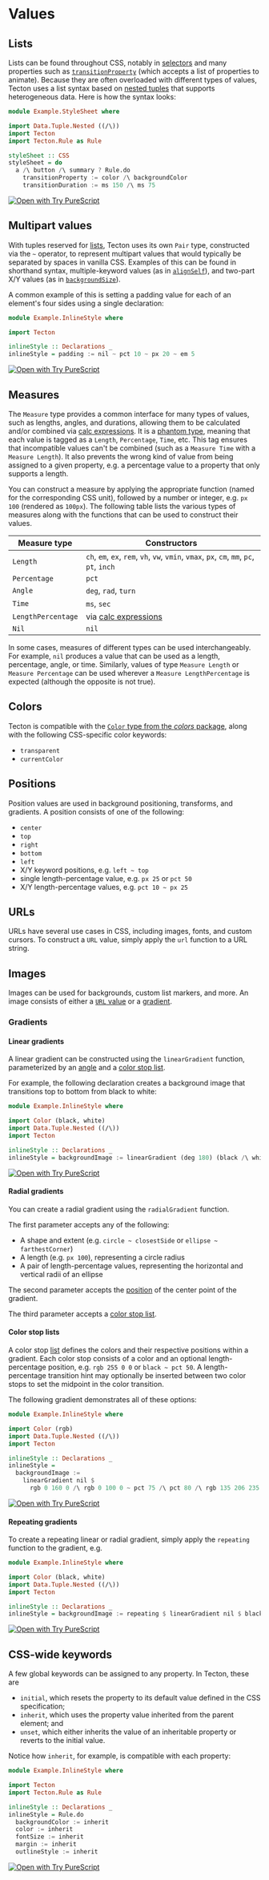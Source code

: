 # Values

## Lists

Lists can be found throughout CSS, notably in [selectors](./selectors.md) and many properties such as [`transitionProperty`](./animations.md#transitions) (which accepts a list of properties to animate). Because they are often overloaded with different types of values, Tecton uses a list syntax based on [nested tuples](https://pursuit.purescript.org/packages/purescript-tuples/4.0.0/docs/Data.Tuple.Nested#v:(/\\)) that supports heterogeneous data. Here is how the syntax looks:

```haskell
module Example.StyleSheet where

import Data.Tuple.Nested ((/\))
import Tecton
import Tecton.Rule as Rule

styleSheet :: CSS
styleSheet = do
  a /\ button /\ summary ? Rule.do
    transitionProperty := color /\ backgroundColor
    transitionDuration := ms 150 /\ ms 75
```

[![Open with Try PureScript](https://shields.io/badge/-Open%20in%20Try%20PureScript-303748?logo=data:image/png;base64,iVBORw0KGgoAAAANSUhEUgAAABAAAAAQCAYAAAAf8/9hAAAAAXNSR0IArs4c6QAAAERlWElmTU0AKgAAAAgAAYdpAAQAAAABAAAAGgAAAAAAA6ABAAMAAAABAAEAAKACAAQAAAABAAAAEKADAAQAAAABAAAAEAAAAAA0VXHyAAAArElEQVQ4EeWRzQ6CMBCECSJnwOfiwN2YmCgn49F49cnrzNLdDFhfQDdpd+fbH2hbVf9lKaUaizZ/PTmSByv53I5AO8FjcQgKWqyXFGrYs0nAFEMAn0wEKARIN45ZSzMNfza1bHu4u2gNOzYIuFDMDnKyc73xN2gOdzv51w2YWKbHbzpTn7sfwQAmH0mIuHe98bzYNho1QGKUYr41n6xkg/atYlRfc0e9Svy+eAM93kRyOW/z2AAAAABJRU5ErkJggg==&style=flat)](https://try.purescript.org/?code=LYewJgrgNgpgBAUQB4ENgAdYDoDKAXAT1hwAsYY84B3MgJxgCgGBLDEWygBXqgjHgAUAVQB2zPABo4YZgGcAxilpgpAgCQBKVQB4AfBo0s2HRADNTMeZQEJzlvIdbp2lACq0CnCPRzzazdGt6EX5aDTgUWTh3T28YX39Ao2cTUVkUCywAYRAYWnlBCBF0ixy8gsNklzgAERQ8FCxXCEwYLAA5GFk8GDA4AQEAegAdAyqTV3sQEXG3KZEsACVoeEi4ZdgmbqJ4sgo4AC4DuCycHAZt4j3KAF5pEAY4CLgRuAAjCDw8aZfhuFkIMBgEoCHAAPzrFZYMAPJ5PPC0FDFcTMabcEDoPKEQ53eQgKDsX7vFDyADWAHNaCAimAcgTaI84QikbIUdMat56qiRDi4MAogBGACsAAYify4AB2IVMYHMHlHMwWKxwUTiBhynk3RkxLw+PwBPBYYKhRlPNRwIolGBlfKMOFwC1wABE2nQ9F02jx-F0zrgejgJrypHIlHdFGxl12of9uhd2kG3pgnsG4d9QA)

## Multipart values

With tuples reserved for [lists](#lists), Tecton uses its own `Pair` type, constructed via the `~` operator, to represent multipart values that would typically be separated by spaces in vanilla CSS. Examples of this can be found in shorthand syntax, multiple-keyword values (as in [`alignSelf`](https://github.com/nsaunders/purescript-tecton/search?q=path%3Atest+alignSelf+first+baseline)), and two-part X/Y values (as in [`backgroundSize`](https://github.com/nsaunders/purescript-tecton/search?q=path%3Atest+backgroundSize+pct+px)).

A common example of this is setting a padding value for each of an element's four sides using a single declaration:

```haskell
module Example.InlineStyle where

import Tecton

inlineStyle :: Declarations _
inlineStyle = padding := nil ~ pct 10 ~ px 20 ~ em 5
```

[![Open with Try PureScript](https://shields.io/badge/-Open%20in%20Try%20PureScript-303748?logo=data:image/png;base64,iVBORw0KGgoAAAANSUhEUgAAABAAAAAQCAYAAAAf8/9hAAAAAXNSR0IArs4c6QAAAERlWElmTU0AKgAAAAgAAYdpAAQAAAABAAAAGgAAAAAAA6ABAAMAAAABAAEAAKACAAQAAAABAAAAEKADAAQAAAABAAAAEAAAAAA0VXHyAAAArElEQVQ4EeWRzQ6CMBCECSJnwOfiwN2YmCgn49F49cnrzNLdDFhfQDdpd+fbH2hbVf9lKaUaizZ/PTmSByv53I5AO8FjcQgKWqyXFGrYs0nAFEMAn0wEKARIN45ZSzMNfza1bHu4u2gNOzYIuFDMDnKyc73xN2gOdzv51w2YWKbHbzpTn7sfwQAmH0mIuHe98bzYNho1QGKUYr41n6xkg/atYlRfc0e9Svy+eAM93kRyOW/z2AAAAABJRU5ErkJggg==&style=flat)](https://try.purescript.org/?code=LYewJgrgNgpgBAUQB4ENgAdYDoCSA7KASzxgGUAXAT1jgHcALGAJxgChXCMQny4AFFlAhh4ACgCqeQuQA0cUQBIAlHNEAeAHxKlHLj0QAzAzADGvUQiOnyOzum68AKk0p8ILUiaaF05lnhEmJTgUAGc4Z1d3Mi8fcl17fUlQlGMsAGEQZhMxCDwU40zsmB0EhwjrEDx2YiISCmp4AC4muAARUygUJhRyQirwgH0OAmIyKhoAXjh0FDAwYgBzOCbpqSg4AD8ZszgARgAGLZmkOAAmI+2YYDgAVnZgFGIV1stjXclpVkfnydY4CIuNweWK+LD+QL-AFwBRwPIFGBFJg5KEA2FwABEanQLA0ahM4BgGgxcE0cAhzHwdXgtTGDRoZKxAHoCSI8UycUSMUA)

## Measures

The `Measure` type provides a common interface for many types of values, such as lengths, angles, and durations, allowing them to be calculated and/or combined via [calc expressions](./calc.md). It is a [phantom type](https://jordanmartinez.github.io/purescript-jordans-reference-site/content/31-Design-Patterns/03-Phantom-Types/01-What-Are-Phantom-Types.html), meaning that each value is tagged as a `Length`, `Percentage`, `Time`, etc. This tag ensures that incompatible values can't be combined (such as a `Measure Time` with a `Measure Length`). It also prevents the wrong kind of value from being assigned to a given property, e.g. a percentage value to a property that only supports a length.

You can construct a measure by applying the appropriate function (named for the corresponding CSS unit), followed by a number or integer, e.g. `px 100` (rendered as `100px`). The following table lists the various types of measures along with the functions that can be used to construct their values.

| Measure type | Constructors |
| ------------ | ------------ |
| `Length`     | `ch`, `em`, `ex`, `rem`, `vh`, `vw`, `vmin`, `vmax`, `px`, `cm`, `mm`, `pc`, `pt`, `inch` |
| `Percentage` | `pct` |
| `Angle` | `deg`, `rad`, `turn` |
| `Time` | `ms`, `sec` |
| `LengthPercentage` | via [calc expressions](./calc.md) |
| `Nil` | `nil` |

In some cases, measures of different types can be used interchangeably. For example, `nil` produces a value that can be used as a length, percentage, angle, or time. Similarly, values of type `Measure Length` or `Measure Percentage` can be used wherever a `Measure LengthPercentage` is expected (although the opposite is not true).

## Colors

Tecton is compatible with the [`Color` type from the _colors_ package](https://pursuit.purescript.org/packages/purescript-colors/7.0.1/docs/Color#t:Color), along with the following CSS-specific color keywords:
* `transparent`
* `currentColor`

## Positions

Position values are used in background positioning, transforms, and gradients. A position consists of one of the following:

* `center`
* `top`
* `right`
* `bottom`
* `left`
* X/Y keyword positions, e.g. `left ~ top`
* single length-percentage value, e.g. `px 25` or `pct 50`
* X/Y length-percentage values, e.g. `pct 10 ~ px 25`

## URLs

URLs have several use cases in CSS, including images, fonts, and custom cursors. To construct a `URL` value, simply apply the `url` function to a URL string.

## Images

Images can be used for backgrounds, custom list markers, and more. An image consists of either a [`URL` value](#urls) or a [gradient](#gradients).

### Gradients

#### Linear gradients

A linear gradient can be constructed using the `linearGradient` function, parameterized by an [angle](#measures) and a [color stop list](#color-stop-lists).

For example, the following declaration creates a background image that transitions top to bottom from black to white:

```haskell
module Example.InlineStyle where

import Color (black, white)
import Data.Tuple.Nested ((/\))
import Tecton

inlineStyle :: Declarations _
inlineStyle = backgroundImage := linearGradient (deg 180) (black /\ white)
```

[![Open with Try PureScript](https://shields.io/badge/-Open%20in%20Try%20PureScript-303748?logo=data:image/png;base64,iVBORw0KGgoAAAANSUhEUgAAABAAAAAQCAYAAAAf8/9hAAAAAXNSR0IArs4c6QAAAERlWElmTU0AKgAAAAgAAYdpAAQAAAABAAAAGgAAAAAAA6ABAAMAAAABAAEAAKACAAQAAAABAAAAEKADAAQAAAABAAAAEAAAAAA0VXHyAAAArElEQVQ4EeWRzQ6CMBCECSJnwOfiwN2YmCgn49F49cnrzNLdDFhfQDdpd+fbH2hbVf9lKaUaizZ/PTmSByv53I5AO8FjcQgKWqyXFGrYs0nAFEMAn0wEKARIN45ZSzMNfza1bHu4u2gNOzYIuFDMDnKyc73xN2gOdzv51w2YWKbHbzpTn7sfwQAmH0mIuHe98bzYNho1QGKUYr41n6xkg/atYlRfc0e9Svy+eAM93kRyOW/z2AAAAABJRU5ErkJggg==&style=flat)](https://try.purescript.org/?code=LYewJgrgNgpgBAUQB4ENgAdYDoCSA7KASzxgGUAXAT1jgHcALGAJxgChXCMQny4AFFlAhh4ACgCqeQuQA0cUQBIAlHNEAeAHxKlHLj0QAzAzADGvUQiOnyOzum68AKk0p8ILUiaaF05lnhEmJTgUAGc4Z1d3Mi8fcl17fUlQlGMsAGEQZhMxCDwU40zsmB0EhzhMqG55ACMoFBMAazkGaRKy-QARFHIULEcITBgsADkYUPIYMHlRAHoAHW0Op2sQPHZiIhIKangALj24TtN6ph7CNfCAfQ4CYjIqGgBeOBqGxoBzJhA8sBxgFAffYvLYwFBMADiZzAhBgeHMIg+cAAjAAOAAMwVEdXecAWdHobVKAOIcAOhmMZjgkmkrBJeDgT1YcAiLjcHliviw-kCzJZcAUcDyBRgRSYOT5LMFcAARGp0CwNGoTOAYBoZXBNHAecx8KC4Jt7jsaFq5bMVSIlbMFWqZUA)

#### Radial gradients

You can create a radial gradient using the `radialGradient` function.

The first parameter accepts any of the following:
* A shape and extent (e.g. `circle ~ closestSide` or `ellipse ~ farthestCorner`)
* A length (e.g. `px 100`), representing a circle radius
* A pair of length-percentage values, representing the horizontal and vertical radii of an ellipse

The second parameter accepts the [position](#positions) of the center point of the gradient.

The third parameter accepts a [color stop list](#color-stop-lists).

#### Color stop lists

A color stop [list](#lists) defines the colors and their respective positions within a gradient. Each color stop consists of a color and an optional length-percentage position, e.g. `rgb 255 0 0` or `black ~ pct 50`. A length-percentage transition hint may optionally be inserted between two color stops to set the midpoint in the color transition.

The following gradient demonstrates all of these options:

```haskell
module Example.InlineStyle where

import Color (rgb)
import Data.Tuple.Nested ((/\))
import Tecton

inlineStyle :: Declarations _
inlineStyle =
  backgroundImage :=
    linearGradient nil $
      rgb 0 160 0 /\ rgb 0 100 0 ~ pct 75 /\ pct 80 /\ rgb 135 206 235
```

[![Open with Try PureScript](https://shields.io/badge/-Open%20in%20Try%20PureScript-303748?logo=data:image/png;base64,iVBORw0KGgoAAAANSUhEUgAAABAAAAAQCAYAAAAf8/9hAAAAAXNSR0IArs4c6QAAAERlWElmTU0AKgAAAAgAAYdpAAQAAAABAAAAGgAAAAAAA6ABAAMAAAABAAEAAKACAAQAAAABAAAAEKADAAQAAAABAAAAEAAAAAA0VXHyAAAArElEQVQ4EeWRzQ6CMBCECSJnwOfiwN2YmCgn49F49cnrzNLdDFhfQDdpd+fbH2hbVf9lKaUaizZ/PTmSByv53I5AO8FjcQgKWqyXFGrYs0nAFEMAn0wEKARIN45ZSzMNfza1bHu4u2gNOzYIuFDMDnKyc73xN2gOdzv51w2YWKbHbzpTn7sfwQAmH0mIuHe98bzYNho1QGKUYr41n6xkg/atYlRfc0e9Svy+eAM93kRyOW/z2AAAAABJRU5ErkJggg==&style=flat)](https://try.purescript.org/?code=LYewJgrgNgpgBAUQB4ENgAdYDoCSA7KASzxgGUAXAT1jgHcALGAJxgChXCMQny4AFFlAhh4ACgCqeQuQA0cUQBIAlHNEAeAHxKlHLj0QAzAzADGvUQiOnyOzum68AKk0p8ILUiaaF05lnhEmJTgUAGc4Z1d3Mi8fcl17fUlQlGMsAGEQZhMxCDwU40zsmB0EhzhMqG55JgBzACNbPV4AERRyFCxHCEwYLAA5GFDyGDB5UQB6AB1tMv1HaxA8dmIiEgpqeAAuLbgW0ygUJnbCJfCAfQ4CYjIqGgBeVjg4epQTAGtaphA8sBxgFC1baPZ7PNYwI4AcWOYEIMDwvCkUDgCieoOedXqcAADHAAIwANlxuOmcExOPx2OJcAAfnB0GY4AB2ACscFJDN4AA4SVMyQ18QBmNkAJmxBLgIuF7ABxDgO0MxkZkmkrFleDgIIiLjcHliviw-kCaOeCjgeQKMCKTByJpRzwARGp0CwNGoTOAYBoHXBNGT4YF8OC4KsbhsaH6nRMPSI3RMXV6HUA)

#### Repeating gradients

To create a repeating linear or radial gradient, simply apply the `repeating` function to the gradient, e.g.

```haskell
module Example.InlineStyle where

import Color (black, white)
import Data.Tuple.Nested ((/\))
import Tecton

inlineStyle :: Declarations _
inlineStyle = backgroundImage := repeating $ linearGradient nil $ black /\ white
```

[![Open with Try PureScript](https://shields.io/badge/-Open%20in%20Try%20PureScript-303748?logo=data:image/png;base64,iVBORw0KGgoAAAANSUhEUgAAABAAAAAQCAYAAAAf8/9hAAAAAXNSR0IArs4c6QAAAERlWElmTU0AKgAAAAgAAYdpAAQAAAABAAAAGgAAAAAAA6ABAAMAAAABAAEAAKACAAQAAAABAAAAEKADAAQAAAABAAAAEAAAAAA0VXHyAAAArElEQVQ4EeWRzQ6CMBCECSJnwOfiwN2YmCgn49F49cnrzNLdDFhfQDdpd+fbH2hbVf9lKaUaizZ/PTmSByv53I5AO8FjcQgKWqyXFGrYs0nAFEMAn0wEKARIN45ZSzMNfza1bHu4u2gNOzYIuFDMDnKyc73xN2gOdzv51w2YWKbHbzpTn7sfwQAmH0mIuHe98bzYNho1QGKUYr41n6xkg/atYlRfc0e9Svy+eAM93kRyOW/z2AAAAABJRU5ErkJggg==&style=flat)](https://try.purescript.org/?code=LYewJgrgNgpgBAUQB4ENgAdYDoCSA7KASzxgGUAXAT1jgHcALGAJxgChXCMQny4AFFlAhh4ACgCqeQuQA0cUQBIAlHNEAeAHxKlHLj0QAzAzADGvUQiOnyOzum68AKk0p8ILUiaaF05lnhEmJTgUAGc4Z1d3Mi8fcl17fUlQlGMsAGEQZhMxCDwU40zsmB0EhzhMqG55ACMoFBMAazkGaRKy-QARFHIULEcITBgsADkYUPIYMHlRAHoAHW0Op2sQPHZiIhIKangALj24TtN6ph7CNfCAfQ4CYjIqGgBeOBqGxoBzJhA8sBxgFAffYvFjoGDnPAfOAKOBbcFMADiZzAhBgeF4Uig0Ne9SacAWdHobXYAOIcAOhmMZjgkmkrFJeDgT1YcAiLjcHliviw-kCLNZ2LyBRgRSYOX5rJhcAARGp0CwNGoTOAYBppXBNHBecx8HC4Jt7jsaJrZbNlSJFbN5arpUA)

## CSS-wide keywords

A few global keywords can be assigned to any property. In Tecton, these are
* `initial`, which resets the property to its default value defined in the CSS specification;
* `inherit`, which uses the property value inherited from the parent element; and
* `unset`, which either inherits the value of an inheritable property or reverts to the initial value.

Notice how `inherit`, for example, is compatible with each property:

```haskell
module Example.InlineStyle where

import Tecton
import Tecton.Rule as Rule

inlineStyle :: Declarations _
inlineStyle = Rule.do
  backgroundColor := inherit
  color := inherit
  fontSize := inherit
  margin := inherit
  outlineStyle := inherit
```

[![Open with Try PureScript](https://shields.io/badge/-Open%20in%20Try%20PureScript-303748?logo=data:image/png;base64,iVBORw0KGgoAAAANSUhEUgAAABAAAAAQCAYAAAAf8/9hAAAAAXNSR0IArs4c6QAAAERlWElmTU0AKgAAAAgAAYdpAAQAAAABAAAAGgAAAAAAA6ABAAMAAAABAAEAAKACAAQAAAABAAAAEKADAAQAAAABAAAAEAAAAAA0VXHyAAAArElEQVQ4EeWRzQ6CMBCECSJnwOfiwN2YmCgn49F49cnrzNLdDFhfQDdpd+fbH2hbVf9lKaUaizZ/PTmSByv53I5AO8FjcQgKWqyXFGrYs0nAFEMAn0wEKARIN45ZSzMNfza1bHu4u2gNOzYIuFDMDnKyc73xN2gOdzv51w2YWKbHbzpTn7sfwQAmH0mIuHe98bzYNho1QGKUYr41n6xkg/atYlRfc0e9Svy+eAM93kRyOW/z2AAAAABJRU5ErkJggg==&style=flat)](https://try.purescript.org/?code=LYewJgrgNgpgBAUQB4ENgAdYDoCSA7KASzxgGUAXAT1jgHcALGAJxgChXCMQny4AFFlAhh4ACgCqeQuQA0cUQBIAlHNEAeAHxKlHLj0QAzAzADGvUQiOnyOzum68AKk0p8ILUiaaF05lnhEmJTgUAGc4Z1d3Mi8fcl17fUlQlGMsAGEQZhMxCDwU40zsmB0EhwjrEDwy-UdKvCwAJWh4MLhm2HZiIhIKangALgG4ABFTKBQmFHJCKvCAfQ4CYjIqGgBedpasMBBWODgAIxQTAGsAcyYQPLBMqG44Ac3iRm94g5MQe6ZH57xX6T7OAGKrkUiEABegz+APecGAk3OxF+cBezEBB2u5B6q36KLRb3YCORQ0MxjMcEkgOJeDg6yBkTcHliviw-kCQIOCjgeQKMCKTBynLg3LgACI1OgWBo1J8RBoxXBNHB2cx8DjUctemt4MqJQB6OUwGX6qXGsVAA)